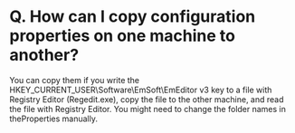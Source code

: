 # Q. How can I copy configuration properties on one machine to another?

You can copy them if you write the HKEY\_CURRENT\_USER\\Software\\EmSoft\\EmEditor v3 key to a file with Registry Editor (Regedit.exe), copy the file to the other machine, and read the file with Registry Editor. You might need to change the
folder names in theProperties manually.

